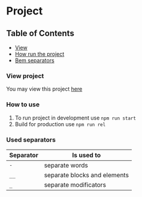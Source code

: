# Project

## Table of Contents
* [View](#view-project)
* [How run the project](#how-to-use)
* [Bem separators](#used-separators)

### View project
You may view this project [here](https://vadimputsickreact.github.io/#/)

### How to use

1. To run project in development use ```npm run start```
1. Build for production use ```npm run rel```

### Used separators

| Separator     | Is used to                    |
| ------------- | ----------------------------- |
| `-`           | separate words                |
| `__`          | separate blocks and elements  |
| `_`          | separate modificators         |

